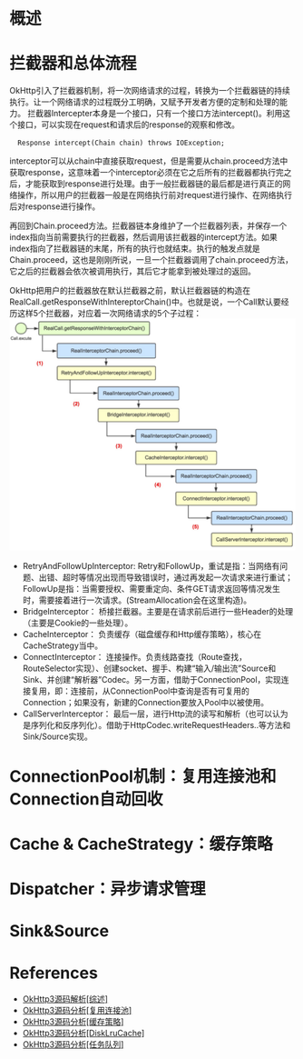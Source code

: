 # 概述

# 拦截器和总体流程
OkHttp引入了拦截器机制，将一次网络请求的过程，转换为一个拦截器链的持续执行。让一个网络请求的过程既分工明确，又赋予开发者方便的定制和处理的能力。
拦截器Intercepter本身是一个接口，只有一个接口方法intercept()。利用这个接口，可以实现在request和请求后的response的观察和修改。
```
  Response intercept(Chain chain) throws IOException;
```
interceptor可以从chain中直接获取request，但是需要从chain.proceed方法中获取response，这意味着一个interceptor必须在它之后所有的拦截器都执行完之后，才能获取到response进行处理。由于一般拦截器链的最后都是进行真正的网络操作，所以用户的拦截器一般是在网络执行前对request进行操作、在网络执行后对response进行操作。

再回到Chain.proceed方法。拦截器链本身维护了一个拦截器列表，并保存一个index指向当前需要执行的拦截器，然后调用该拦截器的intercept方法。如果index指向了拦截器链的末尾，所有的执行也就结束。执行的触发点就是Chain.proceed，这也是刚刚所说，一旦一个拦截器调用了chain.proceed方法，它之后的拦截器会依次被调用执行，其后它才能拿到被处理过的返回。

OkHttp把用户的拦截器放在默认拦截器之前，默认拦截器链的构造在RealCall.getResponseWithIntereptorChain()中。也就是说，一个Call默认要经历这样5个拦截器，对应着一次网络请求的5个子过程：
![OkHttp拦截器过程图](/assets/okhttp-1.png)
- RetryAndFollowUpInterceptor: 
Retry和FollowUp，重试是指：当网络有问题、出错、超时等情况出现而导致错误时，通过再发起一次请求来进行重试；FollowUp是指：当需要授权、需要重定向、条件GET请求返回等情况发生时，需要接着进行一次请求。(StreamAllocation会在这里构造)。
- BridgeInterceptor：
桥接拦截器。主要是在请求前后进行一些Header的处理（主要是Cookie的一些处理）。
- CacheInterceptor：
负责缓存（磁盘缓存和Http缓存策略），核心在CacheStrategy当中。
- ConnectInterceptor：
连接操作。负责线路查找（Route查找，RouteSelector实现）、创建socket、握手、构建“输入/输出流”Source和Sink、并创建“解析器”Codec。另一方面，借助于ConnectionPool，实现连接复用，即：连接前，从ConnectionPool中查询是否有可复用的Connection；如果没有，新建的Connection要放入Pool中以被使用。
- CallServerInterceptor：
最后一层，进行Http流的读写和解析（也可以认为是序列化和反序列化）。借助于HttpCodec.writeRequestHeaders..等方法和Sink/Source实现。

# ConnectionPool机制：复用连接池和Connection自动回收


# Cache & CacheStrategy：缓存策略

# Dispatcher：异步请求管理

# Sink&Source

# References
* [OkHttp3源码解析[综述]](http://www.jianshu.com/p/aad5aacd79bf#)
* [OkHttp3源码分析[复用连接池]](http://www.jianshu.com/p/92a61357164b)
* [OkHttp3源码分析[缓存策略]](http://www.jianshu.com/p/9cebbbd0eeab)
* [OkHttp3源码分析[DiskLruCache]](http://www.jianshu.com/p/23b8aa490a6b)
* [OkHttp3源码分析[任务队列]](http://www.jianshu.com/p/6637369d02e7)